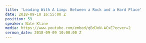 ```yaml
---
title: 'Leading With A Limp: Between a Rock and a Hard Place'
date: 2018-09-10 16:55:00 Z
position: 59
speaker: Nate Kline
media: https://www.youtube.com/embed/qBdJoN-ACxE?ecver=2
sermon_date: 2018-09-09 10:00:00 Z
---
```


